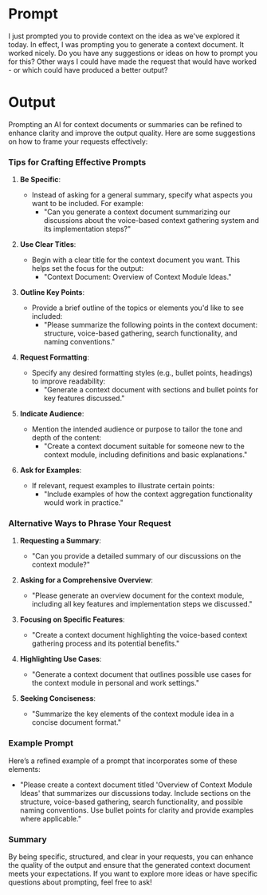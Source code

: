 # Prompt

I just prompted you to provide context on the idea as we've explored it today. In effect, I was prompting you to generate a context document. It worked nicely. Do you have any suggestions or ideas on how to prompt you for this? Other ways I could have made the request that would have worked - or which could have produced a better output?

# Output

Prompting an AI for context documents or summaries can be refined to enhance clarity and improve the output quality. Here are some suggestions on how to frame your requests effectively:

### Tips for Crafting Effective Prompts

1. **Be Specific**:
   - Instead of asking for a general summary, specify what aspects you want to be included. For example:
     - "Can you generate a context document summarizing our discussions about the voice-based context gathering system and its implementation steps?"

2. **Use Clear Titles**:
   - Begin with a clear title for the context document you want. This helps set the focus for the output:
     - "Context Document: Overview of Context Module Ideas."

3. **Outline Key Points**:
   - Provide a brief outline of the topics or elements you'd like to see included:
     - "Please summarize the following points in the context document: structure, voice-based gathering, search functionality, and naming conventions."

4. **Request Formatting**:
   - Specify any desired formatting styles (e.g., bullet points, headings) to improve readability:
     - "Generate a context document with sections and bullet points for key features discussed."

5. **Indicate Audience**:
   - Mention the intended audience or purpose to tailor the tone and depth of the content:
     - "Create a context document suitable for someone new to the context module, including definitions and basic explanations."

6. **Ask for Examples**:
   - If relevant, request examples to illustrate certain points:
     - "Include examples of how the context aggregation functionality would work in practice."

### Alternative Ways to Phrase Your Request

1. **Requesting a Summary**:
   - "Can you provide a detailed summary of our discussions on the context module?"
  
2. **Asking for a Comprehensive Overview**:
   - "Please generate an overview document for the context module, including all key features and implementation steps we discussed."

3. **Focusing on Specific Features**:
   - "Create a context document highlighting the voice-based context gathering process and its potential benefits."

4. **Highlighting Use Cases**:
   - "Generate a context document that outlines possible use cases for the context module in personal and work settings."

5. **Seeking Conciseness**:
   - "Summarize the key elements of the context module idea in a concise document format."

### Example Prompt
Here’s a refined example of a prompt that incorporates some of these elements:
- "Please create a context document titled 'Overview of Context Module Ideas' that summarizes our discussions today. Include sections on the structure, voice-based gathering, search functionality, and possible naming conventions. Use bullet points for clarity and provide examples where applicable."

### Summary
By being specific, structured, and clear in your requests, you can enhance the quality of the output and ensure that the generated context document meets your expectations. If you want to explore more ideas or have specific questions about prompting, feel free to ask!